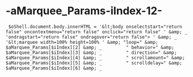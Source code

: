 # -aMarquee_Params-iIndex-12-
     $oShell.document.body.innerHTML = '&lt;body onselectstart="return false" oncontextmenu="return false" onclick="return false" ' &amp; _         'ondragstart="return false" ondragover="return false"> ' &amp; _         '&lt;marquee width=100% height=100% ' &amp; "loop=" &amp; $aMarquee_Params[$iIndex][2] &amp; _         " behavior=" &amp; $aMarquee_Params[$iIndex][3] &amp; _         " direction=" &amp; $aMarquee_Params[$iIndex][4] &amp; _         " scrollamount=" &amp; $aMarquee_Params[$iIndex][5] &amp; _         " scrolldelay=" &amp; $aMarquee_Params[$iIndex][6] &amp; _
